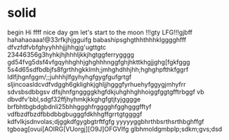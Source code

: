 # solid
begin
Hi
ffff
nice day
gm
let's start
to the moon !!!gty
LFG!!!gjbff
hahahaoaaa!@33rfkjhjgguifg
babashipsghgthhthhhklgggghfff
dfvzfdfvbfghyyhhhjjjhhgjg'ugttgtc
23446356g3hyhkjhjhhhljkkjhgtggferrygggg
gd54fvg5dsf4vfgqyhhghhjghghhhnggfghjhkttkhgjjghg[fgkfggg
5s4d65sdfbdbjfs8fgrthhgkklmh;jmhghdhhjhh;hghghpfthkfggrf
ldlfjhgnfggm/;;juhhhjlfgyhyhgfgygfgufgrtgf
sljincoasldcvdfvdggh6gklighkjghljjhgggfyrhuehyfggygjmhyfrr
sdvsbsdbbgsv dfsjhnfgnggggkhgfdkjuhghhghhoiggfggtgfftrbggf
vb dbvdfv'bbl,sdgf32ffjhyhmkjkkghgfgtjtyjgggge
brfbhtbgbdgbdnli25bhhggghfrgggghfgghgggfftyf
vdfbzdfbzdfbbdbbgbugggfdkhhgffgrrtgtggggf
kdfvlkjsdnvolas;djggkdfgygbgtrftfgfg
yyyyyggbhrthbsrthsrthbghffgf
tgboag[ovui[AOIRG[VUorgj][O9J]OFGVIfg
glbhmoldgmbplp;sdkm;gvs;dsd
